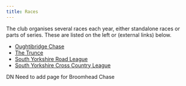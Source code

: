 ```yaml
---
title: Races
---
```

The club organises several races each year, either standalone races or parts of series.  These are listed on the left or (external links) below.
- [Oughtibridge Chase](https://www.oughtibridgegala.org/the-tom-holmes-gala-chase)
- [The Trunce](http://www.trunce.org/)
- [South Yorkshire Road League](https://www.sycaa.org.uk/road/)
- [South Yorkshire Cross Country League](https://www.sycaa.org.uk/cross-country/)

DN 
Need to add page for Broomhead Chase 
